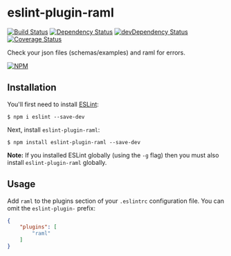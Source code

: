 # eslint-plugin-raml
[![Build Status](https://travis-ci.org/galk-in/eslint-plugin-raml.svg?branch=master)](https://travis-ci.org/galk-in/eslint-plugin-raml)
[![Dependency Status](https://david-dm.org/galk-in/eslint-plugin-raml.svg)](https://david-dm.org/galk-in/eslint-plugin-raml)
[![devDependency Status](https://david-dm.org/galk-in/eslint-plugin-raml/dev-status.svg)](https://david-dm.org/galk-in/eslint-plugin-raml#info=devDependencies)
[![Coverage Status](https://coveralls.io/repos/github/galk-in/eslint-plugin-raml/badge.svg?branch=master)](https://coveralls.io/github/galk-in/eslint-plugin-raml?branch=master)

Check your json files (schemas/examples) and raml for errors. 

[![NPM](https://nodei.co/npm/eslint-plugin-raml.png?downloads=true&stars=true)](https://nodei.co/npm/eslint-plugin-raml/)
## Installation

You'll first need to install [ESLint](http://eslint.org):

```
$ npm i eslint --save-dev
```

Next, install `eslint-plugin-raml`:

```
$ npm install eslint-plugin-raml --save-dev
```

**Note:** If you installed ESLint globally (using the `-g` flag) then you must also install `eslint-plugin-raml` globally.

## Usage

Add `raml` to the plugins section of your `.eslintrc` configuration file. You can omit the `eslint-plugin-` prefix:

```json
{
    "plugins": [
        "raml"
    ]
}
```
